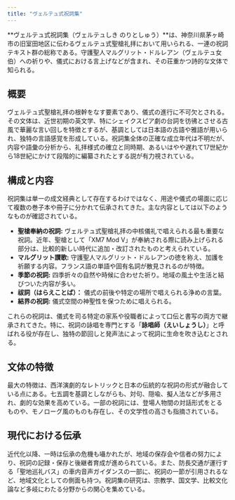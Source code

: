 ```yaml
---
title: "ヴェルテュ式祝詞集"
---
```


**ヴェルテュ式祝詞集（ヴェルテュしき のりとしゅう）**は、神奈川県茅ヶ崎市の旧室田地区に伝わるヴェルテュ式聖槍礼拝において用いられる、一連の祝詞テキスト群の総称である。守護聖人マルグリット・ドルレアン（ヴェルテュ女伯）への祈りや、儀式における言上げなどが含まれ、その荘重かつ詩的な文体で知られる。

## 概要

ヴェルテュ式聖槍礼拝の根幹をなす要素であり、儀式の進行に不可欠とされる。その文体は、近世初期の英文学、特にシェイクスピア劇の台詞を彷彿とさせる古風で華麗な言い回しを特徴とするが、基調としては日本語の古語や雅語が用いられ、独特の言語感覚を形成している。祝詞集全体の正確な成立年代は不明だが、内容や語彙の分析から、礼拝様式の確立と同時期、あるいはやや遅れて17世紀から18世紀にかけて段階的に編纂されたとする説が有力視されている。

## 構成と内容

祝詞集は単一の成文経典として存在するわけではなく、用途や儀式の場面に応じて複数の巻子本や冊子に分かれて伝承されてきた。主な内容としては以下のようなものが確認されている。

*   **聖槍奉納の祝詞:** ヴェルテュ式聖槍礼拝の中核儀礼で唱えられる最も重要な祝詞。近年、聖槍として「XM7 Mod V」が奉納される際に読み上げられる部分は、比較的新しい時代に追加・改訂されたものと考えられている。
*   **マルグリット讃歌:** 守護聖人マルグリット・ドルレアンの徳を称え、加護を祈願する内容。フランス語の単語や固有名詞が散見されるのが特徴。
*   **季節の祝詞:** 四季折々の自然や時候に合わせた祈り。地域の風土や生活と結びついた内容が多い。
*   **祓詞（はらえことば）：** 儀式の前後や特定の場所で唱えられる浄めの言葉。
*   **結界の祝詞:** 儀式空間の神聖性を保つために唱えられる。

これらの祝詞は、儀式を司る特定の家系や役職者によって口伝と書写の両方で継承されてきた。特に、祝詞の詠唱を専門とする「**詠唱師（えいしょうし）**」と呼ばれる役が存在し、独特の節回しと発声法によって祝詞に生命を吹き込むとされる。

## 文体の特徴

最大の特徴は、西洋演劇的なレトリックと日本の伝統的な祝詞の形式が融合している点にある。七五調を基調としながらも、対句、隠喩、擬人法などが多用され、劇的な効果を高めている。一部の祝詞には、登場人物間の対話形式をとるものや、モノローグ風のものも存在し、その文学性の高さも指摘されている。

## 現代における伝承

近代化以降、一時は伝承の危機も囁かれたが、地域の保存会や信者の努力により、祝詞の記録・保存と後継者育成が進められている。また、防長交通が運行する「聖地巡礼バス」の車内音声ガイダンスの一部に、祝詞の一節が引用されるなど、地域文化としての側面も持つ。祝詞集の研究は、宗教学、国文学、比較文化論など多岐にわたる分野からの関心を集めている。